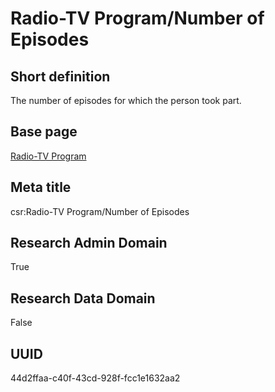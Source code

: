 # Radio-TV Program/Number of Episodes
## Short definition
The number of episodes for which the person took part.
## Base page
[Radio-TV Program](../../Objects/Radio-TV%20Program.md)
## Meta title
csr:Radio-TV Program/Number of Episodes
## Research Admin Domain
True
## Research Data Domain
False
## UUID
44d2ffaa-c40f-43cd-928f-fcc1e1632aa2
